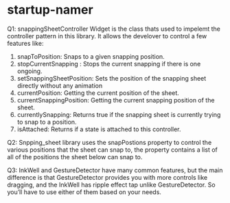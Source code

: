 # startup-namer
Q1:
  snappingSheetController Widget is the class thats used to impelemt the controller pattern in this library.
  It allows the develover to control a few features like:
  1. snapToPosition: Snaps to a given snapping position.
  2. stopCurrentSnapping : Stops the current snapping if there is one ongoing.
  3. setSnappingSheetPosition: Sets the position of the snapping sheet directly without any animation 
  4. currentPosition: Getting the current position of the sheet.
  5. currentSnappingPosition: Getting the current snapping position of the sheet.
  6. currentlySnapping: Returns true if the snapping sheet is currently trying to snap to a position.
  7. isAttached: Returns if a state is attached to this controller.



Q2:
  Snpping_sheet library uses the snapPostions property to control the various positions that the sheet can snap to, 
  the property contains a list of all of the positions the sheet below can snap to.

Q3:
  InkWell and GestureDetector have many common features, but the main difference is that GestureDetector provides you with more controls like dragging, 
  and the InkWell has ripple effect tap unlike GestureDetector. So you’ll have to use either of them based on your needs.
